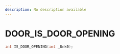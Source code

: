 ```yaml
---
description: No description available 
---
```


# DOOR\_IS_DOOR_OPENING

```cpp
int IS_DOOR_OPENING(int _Unk0);
```